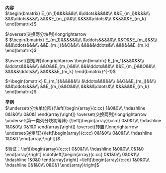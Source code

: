 **内容**  
 $\begin{bmatrix}  
E_{m_1}&&&&&&\\\   
&\ddots&&&&&\\\   
&&E_{m_i}&&&&\\\   
&&&\ddots&&&\\\   
&&&&E_{m_j}&&\\\   
&&&&&\ddots&\\\   
&&&&&&E_{m_k}  
\end{bmatrix}$   
  
 $\overset{交换两分块列}\longrightarrow  
$  $\begin{bmatrix}  
E_{m_1}&&&&&&\\\   
&\ddots&&&&&\\\   
&&O&&E_{m_i}&&\\\   
&&&\ddots&&&\\\   
&&E_{m_j}&&O&&\\\   
&&&&&\ddots&\\\   
&&&&&&E_{m_k}  
\end{bmatrix}$   
  
 $\overset{逆矩阵}\longrightarrow  
\begin{bmatrix}  
E_{m_1}&&&&&&\\\   
&\ddots&&&&&\\\   
&&O&&E_{m_i}&&\\\   
&&&\ddots&&&\\\   
&&E_{m_j}&&O&&\\\   
&&&&&\ddots&\\\   
&&&&&&E_{m_k}  
\end{bmatrix}^{-1}$   
  
 $=\begin{bmatrix}  
E_{m_1}&&&&&&\\\   
&\ddots&&&&&\\\   
&&O&&E_{m_j}&&\\\   
&&&\ddots&&&\\\   
&&E_{m_i}&&O&&\\\   
&&&&&\ddots&\\\   
&&&&&&E_{m_k}  
\end{bmatrix}$   
  
**举例**  
 $\underset{分块单位阵}{\left[\begin{array}{c:cc}  
1&0&0\\\   
\hdashline  
0&1&0\\\   
0&0&1  
\end{array}\right]}  
\overset{交换两列}\longrightarrow  
\underset{第一类列分块初等阵}  
{\left[\begin{array}{cc:c}  
0&0&1\\\   
\hdashline  
1&0&0\\\   
0&1&0   
\end{array}\right]}  
\overset{转置}\longrightarrow  
\underset{逆矩阵}{\left[\begin{array}{c:cc}  
0&1&0\\\   
0&0&1\\\   
\hdashline  
1&0&0  
\end{array}\right]}$   
  
 $验证：\left[\begin{array}{cc:c}  
0&0&1\\\   
\hdashline  
1&0&0\\\   
0&1&0   
\end{array}\right]  
\cdot\left[\begin{array}{c:cc}  
0&1&0\\\   
0&0&1\\\   
\hdashline  
1&0&0  
\end{array}\right]  
=\left[\begin{array}{c:cc}  
1&0&0\\\   
\hdashline  
0&1&0\\\   
0&0&1  
\end{array}\right]$   
